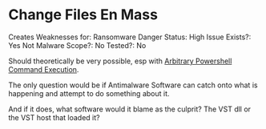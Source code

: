 # Change Files En Mass

Creates Weaknesses for: Ransomware
Danger Status: High
Issue Exists?: Yes
Not Malware Scope?: No
Tested?: No

Should theoretically be very possible, esp with [Arbitrary Powershell Command Execution](Arbitrary%20Powershell%20Command%20Execution%20cfcbd3c8893e437a9d54e2a42838b60c.md).

The only question would be if Antimalware Software can catch onto what is happening and attempt to do something about it.

And if it does, what software would it blame as the culprit? The VST dll or the VST host that loaded it?